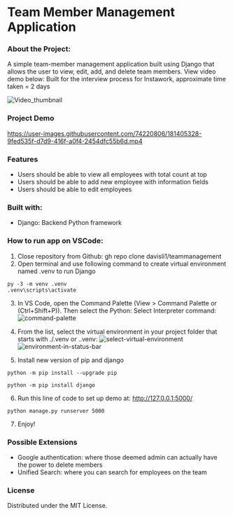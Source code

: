 # Team Member Management Application

### About the Project:
A simple team-member management application built using Django that allows the user to view, edit, add, and delete team members. View video demo below:
Built for the interview process for Instawork, approximate time taken = 2 days

![Video_thumbnail](https://user-images.githubusercontent.com/74220806/181405393-094ba0e6-a0b5-4da3-8e93-dfe9b1161b35.png)

### Project Demo
https://user-images.githubusercontent.com/74220806/181405328-9fed535f-d7d9-416f-a0f4-2454dfc55b6d.mp4

### Features
* Users should be able to view all employees with total count at top
* Users should be able to add new employee with information fields
* Users should be able to edit employees

### Built with:
* Django: Backend Python framework 

### How to run app on VSCode:
1. Close repository from Github: gh repo clone davisli1/teammanagement
2. Open terminal and use following command to create virtual environment named .venv to run Django 
```
py -3 -m venv .venv
.venv\scripts\activate
```
3. In VS Code, open the Command Palette (View > Command Palette or (Ctrl+Shift+P)). Then select the Python: Select Interpreter command:
![command-palette](https://user-images.githubusercontent.com/74220806/181405631-6d41a13a-717b-445a-a976-a27637d157dd.png)

4. From the list, select the virtual environment in your project folder that starts with ./.venv or .\.venv:
![select-virtual-environment](https://user-images.githubusercontent.com/74220806/181405644-e08afd03-f595-44be-a44d-9be8eec2db59.png)
![environment-in-status-bar](https://user-images.githubusercontent.com/74220806/181405692-4b8e255f-0ca0-44ec-b501-eb2f742981a4.png)

5. Install new version of pip and django
```
python -m pip install --upgrade pip
```
```
python -m pip install django
```
6. Run this line of code to set up demo at: http://127.0.0.1:5000/
```
python manage.py runserver 5000
```
7. Enjoy!

### Possible Extensions
* Google authentication: where those deemed admin can actually have the power to delete members
* Unified Search: where you can search for employees on the team

### License
Distributed under the MIT License.

